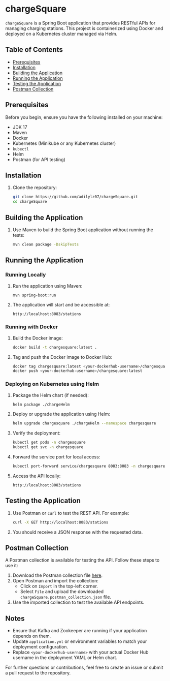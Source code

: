 # chargeSquare

`chargeSquare` is a Spring Boot application that provides RESTful APIs for managing charging stations. This project is containerized using Docker and deployed on a Kubernetes cluster managed via Helm.

## Table of Contents
- [Prerequisites](#prerequisites)
- [Installation](#installation)
- [Building the Application](#building-the-application)
- [Running the Application](#running-the-application)
- [Testing the Application](#testing-the-application)
- [Postman Collection](#postman-collection)

## Prerequisites

Before you begin, ensure you have the following installed on your machine:

- JDK 17
- Maven
- Docker
- Kubernetes (Minikube or any Kubernetes cluster)
- `kubectl`
- Helm
- Postman (for API testing)

## Installation

1. Clone the repository:
    ```sh
    git clone https://github.com/adilylz07/chargeSquare.git
    cd chargeSquare
    ```

## Building the Application

1. Use Maven to build the Spring Boot application without running the tests:
    ```sh
    mvn clean package -DskipTests
    ```

## Running the Application

### Running Locally

1. Run the application using Maven:
    ```sh
    mvn spring-boot:run
    ```

2. The application will start and be accessible at:
    ```
    http://localhost:8083/stations
    ```

### Running with Docker

1. Build the Docker image:
    ```sh
    docker build -t chargesquare:latest .
    ```

2. Tag and push the Docker image to Docker Hub:
    ```sh
    docker tag chargesquare:latest <your-dockerhub-username>/chargesquare:latest
    docker push <your-dockerhub-username>/chargesquare:latest
    ```

### Deploying on Kubernetes using Helm

1. Package the Helm chart (if needed):
    ```sh
    helm package ./chargeHelm
    ```

2. Deploy or upgrade the application using Helm:
    ```sh
    helm upgrade chargesquare ./chargeHelm --namespace chargesquare
    ```

3. Verify the deployment:
    ```sh
    kubectl get pods -n chargesquare
    kubectl get svc -n chargesquare
    ```

4. Forward the service port for local access:
    ```sh
    kubectl port-forward service/chargesquare 8083:8083 -n chargesquare
    ```

5. Access the API locally:
    ```
    http://localhost:8083/stations
    ```

## Testing the Application

1. Use Postman or `curl` to test the REST API. For example:
    ```sh
    curl -X GET http://localhost:8083/stations
    ```

2. You should receive a JSON response with the requested data.

## Postman Collection

A Postman collection is available for testing the API. Follow these steps to use it:

1. Download the Postman collection file [here](https://github.com/adilylz07/chargeSquare/blob/main/chargeSquare.postman_collection.json).
2. Open Postman and import the collection:
    - Click on `Import` in the top-left corner.
    - Select `File` and upload the downloaded `chargeSquare.postman_collection.json` file.
3. Use the imported collection to test the available API endpoints.

## Notes

- Ensure that Kafka and Zookeeper are running if your application depends on them.
- Update `application.yml` or environment variables to match your deployment configuration.
- Replace `<your-dockerhub-username>` with your actual Docker Hub username in the deployment YAML or Helm chart.

For further questions or contributions, feel free to create an issue or submit a pull request to the repository.

